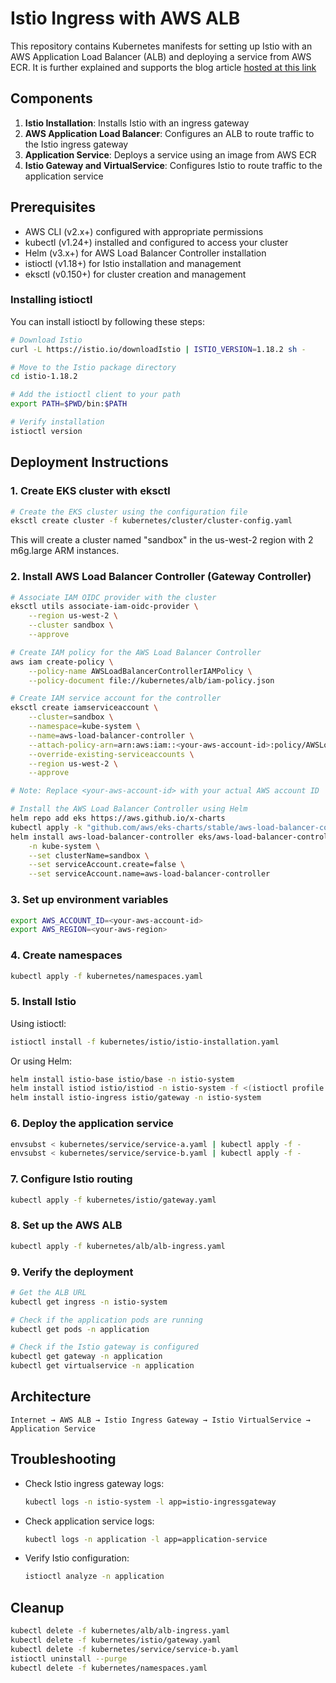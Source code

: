 # Istio Ingress with AWS ALB

This repository contains Kubernetes manifests for setting up Istio with an AWS Application Load Balancer (ALB) and 
deploying a service from AWS ECR.  It is further explained and supports the blog article [hosted at this link](https://binaryheap.com/api-gateway-with-istio-and-eks/)

## Components

1. **Istio Installation**: Installs Istio with an ingress gateway
2. **AWS Application Load Balancer**: Configures an ALB to route traffic to the Istio ingress gateway
3. **Application Service**: Deploys a service using an image from AWS ECR
4. **Istio Gateway and VirtualService**: Configures Istio to route traffic to the application service

## Prerequisites

- AWS CLI (v2.x+) configured with appropriate permissions
- kubectl (v1.24+) installed and configured to access your cluster
- Helm (v3.x+) for AWS Load Balancer Controller installation
- istioctl (v1.18+) for Istio installation and management
- eksctl (v0.150+) for cluster creation and management

### Installing istioctl

You can install istioctl by following these steps:

```bash
# Download Istio
curl -L https://istio.io/downloadIstio | ISTIO_VERSION=1.18.2 sh -

# Move to the Istio package directory
cd istio-1.18.2

# Add the istioctl client to your path
export PATH=$PWD/bin:$PATH

# Verify installation
istioctl version
```

## Deployment Instructions

### 1. Create EKS cluster with eksctl

```bash
# Create the EKS cluster using the configuration file
eksctl create cluster -f kubernetes/cluster/cluster-config.yaml
```

This will create a cluster named "sandbox" in the us-west-2 region with 2 m6g.large ARM instances.

### 2. Install AWS Load Balancer Controller (Gateway Controller)

```bash
# Associate IAM OIDC provider with the cluster
eksctl utils associate-iam-oidc-provider \
    --region us-west-2 \
    --cluster sandbox \
    --approve

# Create IAM policy for the AWS Load Balancer Controller
aws iam create-policy \
    --policy-name AWSLoadBalancerControllerIAMPolicy \
    --policy-document file://kubernetes/alb/iam-policy.json

# Create IAM service account for the controller
eksctl create iamserviceaccount \
    --cluster=sandbox \
    --namespace=kube-system \
    --name=aws-load-balancer-controller \
    --attach-policy-arn=arn:aws:iam::<your-aws-account-id>:policy/AWSLoadBalancerControllerIAMPolicy \
    --override-existing-serviceaccounts \
    --region us-west-2 \
    --approve

# Note: Replace <your-aws-account-id> with your actual AWS account ID

# Install the AWS Load Balancer Controller using Helm
helm repo add eks https://aws.github.io/x-charts
kubectl apply -k "github.com/aws/eks-charts/stable/aws-load-balancer-controller/crds?ref=master"
helm install aws-load-balancer-controller eks/aws-load-balancer-controller \
    -n kube-system \
    --set clusterName=sandbox \
    --set serviceAccount.create=false \
    --set serviceAccount.name=aws-load-balancer-controller
```

### 3. Set up environment variables

```bash
export AWS_ACCOUNT_ID=<your-aws-account-id>
export AWS_REGION=<your-aws-region>
```

### 4. Create namespaces

```bash
kubectl apply -f kubernetes/namespaces.yaml
```

### 5. Install Istio

Using istioctl:
```bash
istioctl install -f kubernetes/istio/istio-installation.yaml
```

Or using Helm:
```bash
helm install istio-base istio/base -n istio-system
helm install istiod istio/istiod -n istio-system -f <(istioctl profile dump -f kubernetes/istio/istio-installation.yaml)
helm install istio-ingress istio/gateway -n istio-system
```

### 6. Deploy the application service

```bash
envsubst < kubernetes/service/service-a.yaml | kubectl apply -f -
envsubst < kubernetes/service/service-b.yaml | kubectl apply -f -
```

### 7. Configure Istio routing

```bash
kubectl apply -f kubernetes/istio/gateway.yaml
```

### 8. Set up the AWS ALB

```bash
kubectl apply -f kubernetes/alb/alb-ingress.yaml
```

### 9. Verify the deployment

```bash
# Get the ALB URL
kubectl get ingress -n istio-system

# Check if the application pods are running
kubectl get pods -n application

# Check if the Istio gateway is configured
kubectl get gateway -n application
kubectl get virtualservice -n application
```

## Architecture

```
Internet → AWS ALB → Istio Ingress Gateway → Istio VirtualService → Application Service
```

## Troubleshooting

- Check Istio ingress gateway logs:
  ```bash
  kubectl logs -n istio-system -l app=istio-ingressgateway
  ```

- Check application service logs:
  ```bash
  kubectl logs -n application -l app=application-service
  ```

- Verify Istio configuration:
  ```bash
  istioctl analyze -n application
  ```

## Cleanup

```bash
kubectl delete -f kubernetes/alb/alb-ingress.yaml
kubectl delete -f kubernetes/istio/gateway.yaml
kubectl delete -f kubernetes/service/service-b.yaml
istioctl uninstall --purge
kubectl delete -f kubernetes/namespaces.yaml
```
